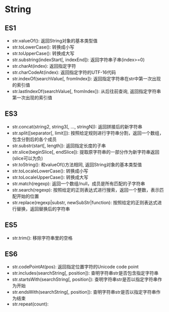 # String

## ES1
 - str.valueOf(): 返回String对象的基本类型值
 - str.toLowerCase(): 转换成小写
 - str.toUpperCase(): 转换成大写
 - str.substring(indexStart[, indexEnd]): 返回字符串子串(index>=0)
 - str.charAt(index): 返回指定字符
 - str.charCodeAt(index): 返回指定字符的UTF-16代码
 - str.indexOf(searchValue[, fromIndex]): 返回指定字符串在str中第一次出现的索引值
 - str.lastIndexOf(searchValue[, fromIndex]): 从后往前查询, 返回指定字符串第一次出现的索引值

## ES3
- str.concat(string2, string3[, ..., stringN]): 返回拼接后的新字符串
- str.split([separator[, limit]]): 按照给定规则进行字符串分割，返回一个数组，包含分割后的各个成员
- str.substr(start[, length]): 返回指定长度的子串
- str.slice(beginSlice[, endSlice]): 提取原字符串的一部分作为新字符串返回(slice可以为负)
- str.toString(): 和valueOf()方法相同, 返回String对象的基本类型值
- str.toLocaleLowerCase(): 转换成小写
- str.toLocaleUpperCase(): 转换成大写
- str.match(regexp): 返回一个数组/null，成员是所有匹配的子字符串
- str.search(regexp): 按照给定的正则表达式进行搜索，返回一个整数，表示匹配开始的位置
- str.replace(regexp|substr, newSubStr|function): 按照给定的正则表达式进行替换，返回替换后的字符串

## ES5
- str.trim(): 移除字符串里的空格

## ES6
- str.codePointAt(pos): 返回指定位置字符的Unicode code point
- str.includes(searchString[, position]): 查明字符串str是否包含指定字符串
- str.startsWith(searchString[, position]): 查明字符串str是否以指定字符串作为开始
- str.endsWith(searchString[, position]): 查明字符串str是否以指定字符串作为结束
- str.repeat(count):
